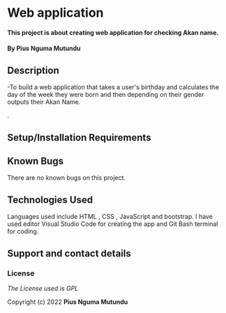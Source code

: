 # Web application

 

#### This project is about creating web application for checking Akan name.


 

#### By **Pius Nguma Mutundu**

 

## Description
-To build a web application that takes a user's birthday and calculates the day of the week they were born and then depending on their gender outputs their Akan Name. 
 
.

 

## Setup/Installation Requirements

 



 

## Known Bugs

 

There are no known bugs on this project.

 

## Technologies Used

 

Languages used include HTML , CSS , JavaScript and bootstrap. I have used editor Visual Studio Code for creating the app and Git Bash terminal for coding.

 

## Support and contact details


 



 

### License

 

_The License used is GPL_

 

Copyright (c) 2022 **Pius Nguma Mutundu**